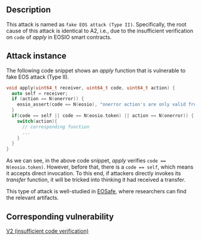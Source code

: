 ## Description

This attack is named as `fake EOS attack (Type II)`. Specifically, the root cause of this attack is identical to A2, i.e., due to the insufficient verification on `code` of *apply* in EOSIO smart contracts.

## Attack instance

The following code snippet shows an *apply* function that is vulnerable to fake EOS attack (Type II).

```c++
void apply(uint64_t receiver, uint64_t code, uint64_t action) {
  auto self = receiver;
  if (action == N(onerror)) {
    eosio_assert(code == N(eosio), "onerror action's are only valid from eosio");
  }
  if(code == self || code == N(eosio.token) || action == N(onerror)) {
    switch(action){
      // corresponding function
      ...
    }
  }
}
```

As we can see, in the above code snippet, *apply* verifies `code == N(eosio.token)`. However, before that, there is a `code == self`, which means it accepts direct invocation. To this end, if attackers directly invokes its *transfer* function, it will be tricked into thinking it had received a transfer.

This type of attack is well-studied in [EOSafe](https://www.usenix.org/conference/usenixsecurity21/presentation/he-ningyu), where researchers can find the relevant artifacts.

## Corresponding vulnerability

[V2 (insufficient code verification)](../vulnerabilities/v2.md)